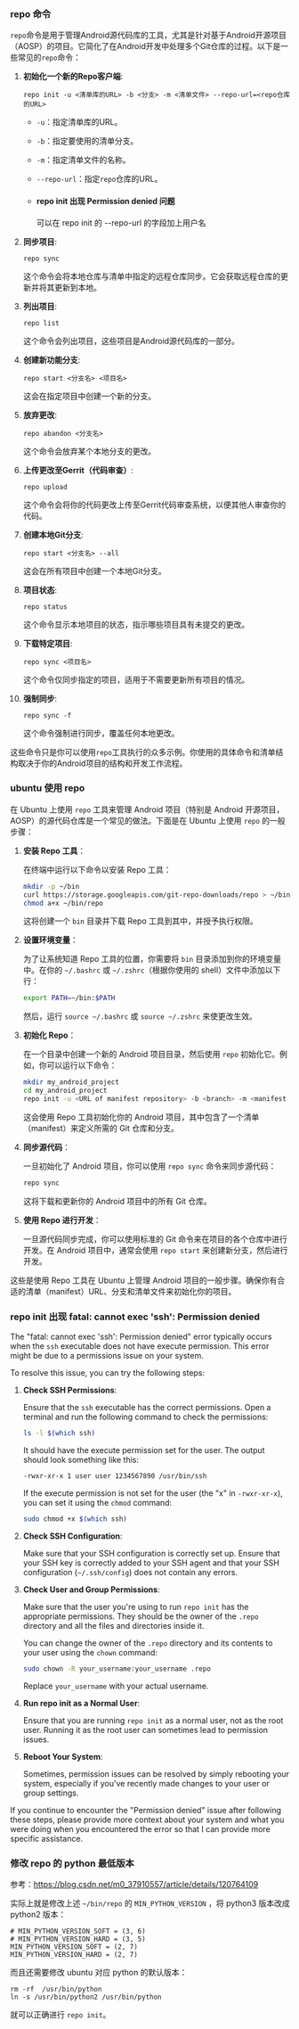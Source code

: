 ### repo 命令

`repo`命令是用于管理Android源代码库的工具，尤其是针对基于Android开源项目（AOSP）的项目。它简化了在Android开发中处理多个Git仓库的过程。以下是一些常见的`repo`命令：

1. **初始化一个新的Repo客户端**:
   
   ```
   repo init -u <清单库的URL> -b <分支> -m <清单文件> --repo-url=<repo仓库的URL>
   ```
   
   - `-u`：指定清单库的URL。
   - `-b`：指定要使用的清单分支。
   - `-m`：指定清单文件的名称。
   - `--repo-url`：指定`repo`仓库的URL。
   - #### repo init 出现 Permission denied 问题
     
     可以在 repo init 的 --repo-url 的字段加上用户名

2. **同步项目**:
   
   ```
   repo sync
   ```
   
   这个命令会将本地仓库与清单中指定的远程仓库同步。它会获取远程仓库的更新并将其更新到本地。

3. **列出项目**:
   
   ```
   repo list
   ```
   
   这个命令会列出项目，这些项目是Android源代码库的一部分。

4. **创建新功能分支**:
   
   ```
   repo start <分支名> <项目名>
   ```
   
   这会在指定项目中创建一个新的分支。

5. **放弃更改**:
   
   ```
   repo abandon <分支名>
   ```
   
   这个命令会放弃某个本地分支的更改。

6. **上传更改至Gerrit（代码审查）**:
   
   ```
   repo upload
   ```
   
   这个命令会将你的代码更改上传至Gerrit代码审查系统，以便其他人审查你的代码。

7. **创建本地Git分支**:
   
   ```
   repo start <分支名> --all
   ```
   
   这会在所有项目中创建一个本地Git分支。

8. **项目状态**:
   
   ```
   repo status
   ```
   
   这个命令显示本地项目的状态，指示哪些项目具有未提交的更改。

9. **下载特定项目**:
   
   ```
   repo sync <项目名>
   ```
   
   这个命令仅同步指定的项目，适用于不需要更新所有项目的情况。

10. **强制同步**:
    
    ```
    repo sync -f
    ```
    
    这个命令强制进行同步，覆盖任何本地更改。

这些命令只是你可以使用`repo`工具执行的众多示例。你使用的具体命令和清单结构取决于你的Android项目的结构和开发工作流程。

### ubuntu 使用  repo

在 Ubuntu 上使用 `repo` 工具来管理 Android 项目（特别是 Android 开源项目，AOSP）的源代码仓库是一个常见的做法。下面是在 Ubuntu 上使用 `repo` 的一般步骤：

1. **安装 Repo 工具**：
   
   在终端中运行以下命令以安装 Repo 工具：
   
   ```bash
   mkdir -p ~/bin
   curl https://storage.googleapis.com/git-repo-downloads/repo > ~/bin/repo
   chmod a+x ~/bin/repo
   ```
   
   这将创建一个 `bin` 目录并下载 Repo 工具到其中，并授予执行权限。

2. **设置环境变量**：
   
   为了让系统知道 Repo 工具的位置，你需要将 `bin` 目录添加到你的环境变量中。在你的 `~/.bashrc` 或 `~/.zshrc`（根据你使用的 shell）文件中添加以下行：
   
   ```bash
   export PATH=~/bin:$PATH
   ```
   
   然后，运行 `source ~/.bashrc` 或 `source ~/.zshrc` 来使更改生效。

3. **初始化 Repo**：
   
   在一个目录中创建一个新的 Android 项目目录，然后使用 `repo` 初始化它。例如，你可以运行以下命令：
   
   ```bash
   mkdir my_android_project
   cd my_android_project
   repo init -u <URL of manifest repository> -b <branch> -m <manifest file>
   ```
   
   这会使用 Repo 工具初始化你的 Android 项目，其中包含了一个清单（manifest）来定义所需的 Git 仓库和分支。

4. **同步源代码**：
   
   一旦初始化了 Android 项目，你可以使用 `repo sync` 命令来同步源代码：
   
   ```bash
   repo sync
   ```
   
   这将下载和更新你的 Android 项目中的所有 Git 仓库。

5. **使用 Repo 进行开发**：
   
   一旦源代码同步完成，你可以使用标准的 Git 命令来在项目的各个仓库中进行开发。在 Android 项目中，通常会使用 `repo start` 来创建新分支，然后进行开发。

这些是使用 Repo 工具在 Ubuntu 上管理 Android 项目的一般步骤。确保你有合适的清单（manifest）URL、分支和清单文件来初始化你的项目。

### repo init 出现 fatal: cannot exec 'ssh': Permission denied

The "fatal: cannot exec 'ssh': Permission denied" error typically occurs when the `ssh` executable does not have execute permission. This error might be due to a permissions issue on your system.

To resolve this issue, you can try the following steps:

1. **Check SSH Permissions**:
   
   Ensure that the `ssh` executable has the correct permissions. Open a terminal and run the following command to check the permissions:
   
   ```bash
   ls -l $(which ssh)
   ```
   
   It should have the execute permission set for the user. The output should look something like this:
   
   ```bash
   -rwxr-xr-x 1 user user 1234567890 /usr/bin/ssh
   ```
   
   If the execute permission is not set for the user (the "x" in `-rwxr-xr-x`), you can set it using the `chmod` command:
   
   ```bash
   sudo chmod +x $(which ssh)
   ```

2. **Check SSH Configuration**:
   
   Make sure that your SSH configuration is correctly set up. Ensure that your SSH key is correctly added to your SSH agent and that your SSH configuration (`~/.ssh/config`) does not contain any errors.

3. **Check User and Group Permissions**:
   
   Make sure that the user you're using to run `repo init` has the appropriate permissions. They should be the owner of the `.repo` directory and all the files and directories inside it.
   
   You can change the owner of the `.repo` directory and its contents to your user using the `chown` command:
   
   ```bash
   sudo chown -R your_username:your_username .repo
   ```
   
   Replace `your_username` with your actual username.

4. **Run repo init as a Normal User**:
   
   Ensure that you are running `repo init` as a normal user, not as the root user. Running it as the root user can sometimes lead to permission issues.

5. **Reboot Your System**:
   
   Sometimes, permission issues can be resolved by simply rebooting your system, especially if you've recently made changes to your user or group settings.

If you continue to encounter the "Permission denied" issue after following these steps, please provide more context about your system and what you were doing when you encountered the error so that I can provide more specific assistance.

### 修改 repo 的 python 最低版本

参考：https://blog.csdn.net/m0_37910557/article/details/120764109

实际上就是修改上述 `~/bin/repo` 的 `MIN_PYTHON_VERSION` ，将 python3 版本改成 python2 版本：

```
# MIN_PYTHON_VERSION_SOFT = (3, 6)
# MIN_PYTHON_VERSION_HARD = (3, 5)
MIN_PYTHON_VERSION_SOFT = (2, 7)
MIN_PYTHON_VERSION_HARD = (2, 7)
```

而且还需要修改 ubuntu 对应 python 的默认版本：

```
rm -rf  /usr/bin/python
ln -s /usr/bin/python2 /usr/bin/python
```

就可以正确进行 `repo init`。
